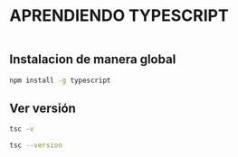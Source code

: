 # APRENDIENDO TYPESCRIPT

```bash

```
## Instalacion de manera global
```bash
npm install -g typescript
```
## Ver versión
```bash
tsc -v
```

```bash
tsc --version
```

